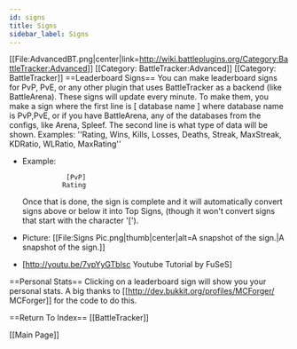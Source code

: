 ```yaml
---
id: signs
title: Signs
sidebar_label: Signs
---
```


[[File:AdvancedBT.png|center|link=<http://wiki.battleplugins.org/Category:BattleTracker:Advanced>]] [[Category: BattleTracker:Advanced]] [[Category: BattleTracker]] ==Leaderboard Signs== You can make leaderboard signs for PvP, PvE, or any other plugin that uses BattleTracker as a backend (like BattleArena). These signs will update every minute. To make them, you make a sign where the first line is [ database name ] where database name is PvP,PvE, or if you have BattleArena, any of the databases from the configs, like Arena, Spleef. The second line is what type of data will be shown. Examples: ''Rating, Wins, Kills, Losses, Deaths, Streak, MaxStreak, KDRatio, WLRatio, MaxRating''

- Example:

  ```
             [PvP]
            Rating
  ```

  Once that is done, the sign is complete and it will automatically convert signs above or below it into Top Signs, (though it won't convert signs that start with the character '[').

- Picture: [[File:Signs Pic.png|thumb|center|alt=A snapshot of the sign.|A snapshot of the sign.]]

- [<http://youtu.be/7vpYyGTblsc> Youtube Tutorial by FuSeS]

==Personal Stats== Clicking on a leaderboard sign will show you your personal stats. A big thanks to [[<http://dev.bukkit.org/profiles/MCForger/> MCForger]] for the code to do this.

==Return To Index== [[BattleTracker]]

[[Main Page]]
